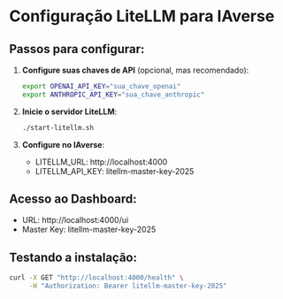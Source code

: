 # Configuração LiteLLM para IAverse

## Passos para configurar:

1. **Configure suas chaves de API** (opcional, mas recomendado):
   ```bash
   export OPENAI_API_KEY="sua_chave_openai"
   export ANTHROPIC_API_KEY="sua_chave_anthropic"
   ```

2. **Inicie o servidor LiteLLM**:
   ```bash
   ./start-litellm.sh
   ```

3. **Configure no IAverse**:
   - LITELLM_URL: http://localhost:4000
   - LITELLM_API_KEY: litellm-master-key-2025

## Acesso ao Dashboard:
- URL: http://localhost:4000/ui
- Master Key: litellm-master-key-2025

## Testando a instalação:
```bash
curl -X GET "http://localhost:4000/health" \
     -H "Authorization: Bearer litellm-master-key-2025"
```
